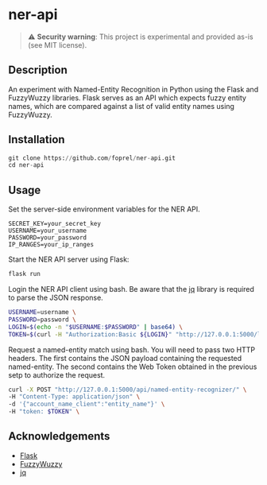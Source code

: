 # ner-api

> :warning: **Security warning**: This project is experimental and provided as-is (see MIT license).

## Description
An experiment with Named-Entity Recognition in Python using the Flask and FuzzyWuzzy libraries. Flask serves as an API which expects fuzzy entity names, which are compared against a list of valid entity names using FuzzyWuzzy.

## Installation
```python
git clone https://github.com/foprel/ner-api.git
cd ner-api
```

## Usage
Set the server-side environment variables for the NER API.
```
SECRET_KEY=your_secret_key
USERNAME=your_username
PASSWORD=your_password
IP_RANGES=your_ip_ranges
```

Start the NER API server using Flask:
```python
flask run
```

Login the NER API client using bash. Be aware that the [jq](https://stedolan.github.io/jq/download/) library is required to parse the JSON response.
```bash
USERNAME=username \
PASSWORD=password \
LOGIN=$(echo -n "$USERNAME:$PASSWORD" | base64) \
TOKEN=$(curl -H "Authorization:Basic ${LOGIN}" "http://127.0.0.1:5000/login" | jq -r ".token") \
```

Request a named-entity match using bash. You will need to pass two HTTP headers. The first contains the JSON payload containing the requested named-entity. The second contains the Web Token obtained in the previous setp to authorize the request.
```bash
curl -X POST "http://127.0.0.1:5000/api/named-entity-recognizer/" \
-H "Content-Type: application/json" \
-d '{"account_name_client":"entity_name"}' \
-H "token: $TOKEN" \
```

## Acknowledgements
* [Flask](https://flask.palletsprojects.com/)
* [FuzzyWuzzy](https://pypi.org/project/fuzzywuzzy/)
* [jq](https://stedolan.github.io/jq/download/)